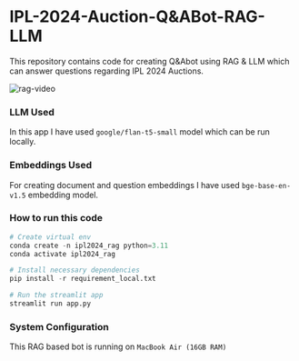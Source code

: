 # IPL-2024-Auction-Q&ABot-RAG-LLM
This repository contains code for creating Q&Abot using RAG &amp; LLM which can answer questions regarding IPL 2024 Auctions.

![rag-video](./docs/streamlit-extended.gif)

### LLM Used
In this app I have used `google/flan-t5-small` model which can be run locally.

### Embeddings Used
For creating document and question embeddings I have used `bge-base-en-v1.5` embedding model.

### How to run this code
```python
# Create virtual env
conda create -n ipl2024_rag python=3.11
conda activate ipl2024_rag

# Install necessary dependencies
pip install -r requirement_local.txt

# Run the streamlit app
streamlit run app.py

```

### System Configuration
This RAG based bot is running on `MacBook Air (16GB RAM)`